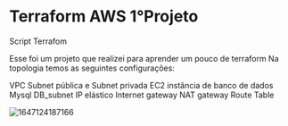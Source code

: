 # Terraform AWS 1°Projeto
Script Terrafom

Esse foi um projeto que realizei para aprender um pouco de terraform 
Na topologia temos as seguintes configurações:

VPC
Subnet pública e Subnet privada
EC2
instância de banco de dados Mysql
DB_subnet
IP elástico
Internet gateway
NAT gateway
Route Table


![1647124187166](https://user-images.githubusercontent.com/83287307/176799915-d992f510-08f8-45e4-8c8e-f4f1258d5a3a.jpeg)
